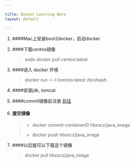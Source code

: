 ```yaml
---

title: Docker Learning Note
layout: default

---
```


1. ####Mac上安装boot2docker，启动docker 

2. ####下载centos镜像 

	>sudo docker pull centos:latest
		
3. ####进入 docker 环境 
		 
	>docker run -i -t lcentos:latest /bin/bash

4. ####安装jdk, tomcat

5. ####commit镜像前注册 [前往](https://hub.docker.com/account/welcome/)

6. #### 提交镜像

	>*  docker commit  containerID  hbxscz/java_image  
	>
	>*  docker push hbxscz/java_image
				
7. ####以后就可以下载这个镜像 

	>docker pull hbxscz/java_image
